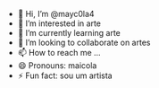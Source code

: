 - 👋 Hi, I’m @mayc0la4
- 👀 I’m interested in arte 
- 🌱 I’m currently learning arte
- 💞️ I’m looking to collaborate on artes 
- 📫 How to reach me ...
- 😄 Pronouns: maicola
- ⚡ Fun fact: sou um artista 

<img scr="https://cdns-images.dzcdn.net/images/cover/78af18fc11e9d880befd78777baffd9e/1900x1900-000000-80-0-0.jpg">
